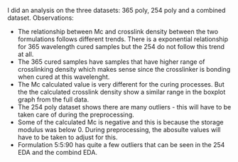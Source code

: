I did an analysis on the three datasets: 365 poly, 254 poly and a combined dataset. 
Observations:
- The relationship between Mc and crosslink density between the two formulations follows different trends. There is a exponential relationship for 365 wavelength cured samples but the 254 do not follow this trend at all.
- The 365 cured samples have samples that have higher range of crosslinking density which makes sense since the crosslinker is bonding when cured at this wavelenght.
- The Mc calculated value is very different for the curing processes. But the the calculated crosslink density show a similar range in the boxplot graph from the full data.
- The 254 poly dataset shows there are many outliers - this will have to be taken care of during the preprocessing.
- Some of the calculated Mc is negative and this is because the storage modulus was below 0. During preprocessing, the abosulte values will have to be taken to adjust for this.
- Formulation 5:5:90 has quite a few outliers that can be seen in the 254 EDA and the combind EDA.